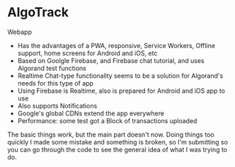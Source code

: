 # AlgoTrack
Webapp
- Has the advantages of a PWA, responsive, Service Workers, Offline support, home screens for Android and iOS, etc
- Based on Goolgle Firebase, and Firebase chat tutorial, and uses Algorand test functions
- Realtime Chat-type functionality seems to be a solution for Algorand's needs for this type of app
- Using Firebase is Realtime, also is prepared for Android and iOS app to use
- Also supports Notifications
- Google's global CDNs extend the app everywhere
- Performance: some test got a Block of transactions uploaded 


The basic things work, but the main part doesn't now. Doing things too quickly I made some mistake and something is broken, so I'm submitting so you can go through the code to see the general idea of what I was trying to do.
